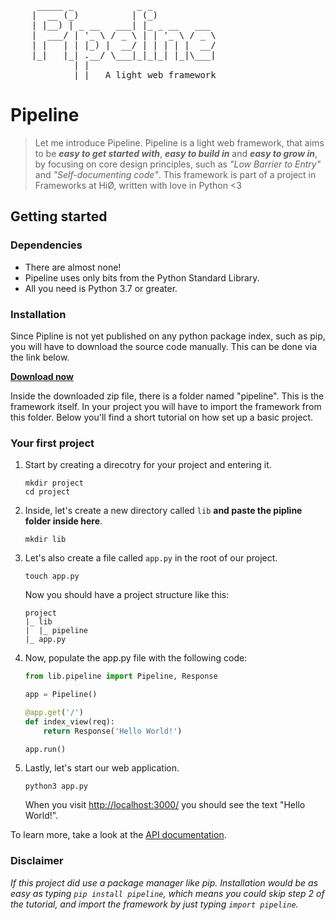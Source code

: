<pre>
     _____ _            _ _             
    |  __ (_)          | (_)            
    | |__) | _ __   ___| |_ _ __   ___  
    |  ___/ | '_ \ / _ \ | | '_ \ / _ \ 
    | |   | | |_) |  __/ | | | | |  __/ 
    |_|   |_| .__/ \___|_|_|_| |_|\___| 
            | |                         
            |_|   A light web framework
</pre>

# Pipeline

> Let me introduce Pipeline. Pipeline is a light web framework, that aims to be _**easy to get started with**_, _**easy to build in**_ and _**easy to grow in**_, by focusing on core design principles, such as _"Low Barrier to Entry"_ and _"Self-documenting code"_. This framework is part of a project in Frameworks at HiØ, written with love in Python <3

## Getting started

### Dependencies

* There are almost none! 
* Pipeline uses only bits from the Python Standard Library. 
* All you need is Python 3.7 or greater.

### Installation

Since Pipline is not yet published on any python package index, such as pip, you will have to download the source code manually. This can be done via the link below.

[**Download now**](https://github.com/olejorga/pipeline/archive/refs/heads/main.zip)

Inside the downloaded zip file, there is a folder named "pipeline". This is the framework itself. In your project you will have to import the framework from this folder. Below you'll find a short tutorial on how set up a basic project.

### Your first project

1. Start by creating a direcotry for your project and entering it.
   ```console
   mkdir project
   cd project
   ```
2. Inside, let's create a new directory called `lib` **and paste the pipline folder inside here**.
   ```console
   mkdir lib
   ```
3. Let's also create a file called `app.py` in the root of our project.
   ```console
   touch app.py
   ```
   Now you should have a project structure like this:
   ```
   project
   |_ lib
   |  |_ pipeline
   |_ app.py
   ```
4. Now, populate the app.py file with the following code:
   ```python
   from lib.pipeline import Pipeline, Response
   
   app = Pipeline()
   
   @app.get('/')
   def index_view(req):
       return Response('Hello World!')
   
   app.run()
   ```
5. Lastly, let's start our web application.
   ```console
   python3 app.py
   ```
   When you visit [http://localhost:3000/](http://localhost:3000/) you should see the text "Hello World!".

To learn more, take a look at the [API documentation](https://github.com/olejorga/pipeline/wiki).

### Disclaimer

_If this project did use a package manager like pip. Installation would be as easy as typing `pip install pipeline`, which means you could skip step 2 of the tutorial, and import the framework by just typing `import pipeline`._
